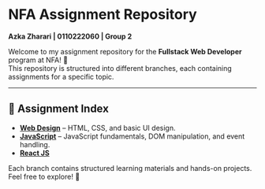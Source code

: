# NFA Assignment Repository  
**Azka Zharari | 0110222060 | Group 2**  

Welcome to my assignment repository for the **Fullstack Web Developer** program at NFA! 🎯  
This repository is structured into different branches, each containing assignments for a specific topic.  

---

## 📌 Assignment Index  

- **[Web Design](https://github.com/AzkaaZha/FWD-NFA2025/tree/1-Desain-Web)** – HTML, CSS, and basic UI design.  
- **[JavaScript](https://github.com/AzkaaZha/FWD-NFA2025/tree/2-JavaScript)** – JavaScript fundamentals, DOM manipulation, and event handling.
- **[React JS](https://github.com/AzkaaZha/FWD-NFA2025/tree/3-React)** 

Each branch contains structured learning materials and hands-on projects. Feel free to explore! 🚀
